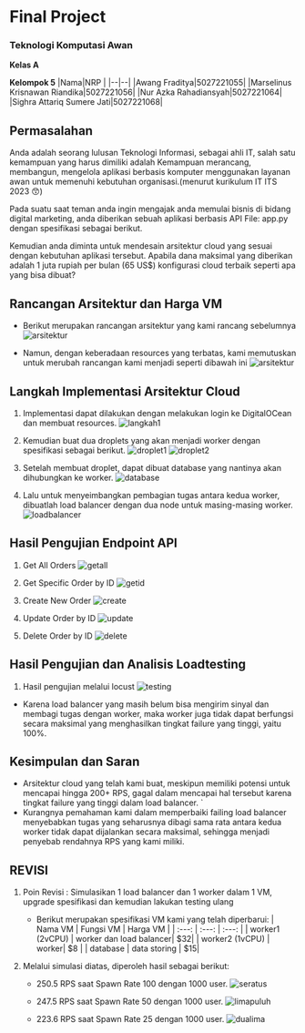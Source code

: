 # Final Project 
### Teknologi Komputasi Awan

**Kelas A**

**Kelompok 5**
|Nama|NRP  |
|--|--|
|Awang Fraditya|5027221055|
|Marselinus Krisnawan Riandika|5027221056|
|Nur Azka Rahadiansyah|5027221064|
|Sighra Attariq Sumere Jati|5027221068|

## Permasalahan
Anda adalah seorang lulusan Teknologi Informasi, sebagai ahli IT, salah satu kemampuan yang harus dimiliki adalah Kemampuan merancang, membangun, mengelola aplikasi berbasis komputer menggunakan layanan awan untuk memenuhi kebutuhan organisasi.(menurut kurikulum IT ITS 2023 😙)

Pada suatu saat teman anda ingin mengajak anda memulai bisnis di bidang digital marketing, anda diberikan sebuah aplikasi berbasis API File: app.py dengan spesifikasi sebagai berikut.

Kemudian anda diminta untuk mendesain arsitektur cloud yang sesuai dengan kebutuhan aplikasi tersebut. Apabila dana maksimal yang diberikan adalah 1 juta rupiah per bulan (65 US$) konfigurasi cloud terbaik seperti apa yang bisa dibuat?

## Rancangan Arsitektur dan Harga VM
- Berikut merupakan rancangan arsitektur yang kami rancang sebelumnya
![arsitektur](./img/archiawal.jpg)

- Namun, dengan keberadaan resources yang terbatas, kami memutuskan untuk merubah rancangan kami menjadi seperti dibawah ini
![arsitektur](./img/archi.jpg)

## Langkah Implementasi Arsitektur Cloud
1. Implementasi dapat dilakukan dengan melakukan login ke DigitalOCean dan membuat resources.
![langkah1](./img/Langkah1.png)

2. Kemudian buat dua droplets yang akan menjadi worker dengan spesifikasi sebagai berikut.
![droplet1](./img/Droplet1.png)
![droplet2](./img/Droplet2.png)

3. Setelah membuat droplet, dapat dibuat database yang nantinya akan dihubungkan ke worker.
![database](./img/database.png)

4. Lalu untuk menyeimbangkan pembagian tugas antara kedua worker, dibuatlah load balancer dengan dua node untuk masing-masing worker.
![loadbalancer](./img/loadbalancer.png)

## Hasil Pengujian Endpoint API
1. Get All Orders
![getall](./img/GETALL.jpeg)

2. Get Specific Order by ID
![getid](./img/GETORDER.jpeg)
3. Create New Order
![create](./img/POSTAPI.jpeg)

4. Update Order by ID
![update](./img/PUTORDER.jpeg)

5. Delete Order by ID
![delete](./img/DELETEORDER.jpeg)

## Hasil Pengujian dan Analisis Loadtesting
1. Hasil pengujian melalui locust
![testing](./img/TEST25.jpeg)
- Karena load balancer yang masih belum bisa mengirim sinyal dan membagi tugas dengan worker, maka worker juga tidak dapat berfungsi secara maksimal yang menghasilkan tingkat failure yang tinggi, yaitu 100%.

## Kesimpulan dan Saran
- Arsitektur cloud yang telah kami buat, meskipun memiliki potensi untuk mencapai hingga 200+ RPS, gagal dalam mencapai hal tersebut karena tingkat failure yang tinggi dalam load balancer.
`
- Kurangnya pemahaman kami dalam memperbaiki failing load balancer menyebabkan tugas yang seharusnya dibagi sama rata antara kedua worker tidak dapat dijalankan secara maksimal, sehingga menjadi penyebab rendahnya RPS yang kami miliki.

## REVISI
1. Poin Revisi : Simulasikan 1 load balancer dan 1 worker dalam 1 VM, upgrade spesifikasi dan kemudian lakukan testing ulang
   - Berikut merupakan spesifikasi VM kami yang telah diperbarui:
| Nama VM | Fungsi VM | Harga VM |
| :---:   |     :---: |    :---: |
| worker1 (2vCPU)   | worker dan load balancer| $32|
| worker2 (1vCPU)   | worker| $8 |
| database          | data storing | $15|

2. Melalui simulasi diatas, diperoleh hasil sebagai berikut:
   - 250.5 RPS saat Spawn Rate 100 dengan 1000 user.
   ![seratus](./img/seratus.jpeg)

   - 247.5 RPS saat Spawn Rate 50 dengan 1000 user.
   ![limapuluh](./img/limapulu.jpeg)

   - 223.6 RPS saat Spawn Rate 25 dengan 1000 user.
   ![dualima](./img/dualima.jpeg)


